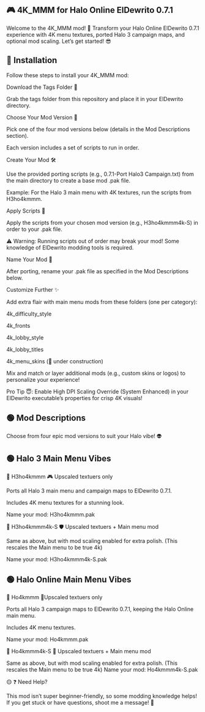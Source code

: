 ## 🎮 4K_MMM for Halo Online ElDewrito 0.7.1

Welcome to the 4K_MMM mod! 🚀 Transform your Halo Online ElDewrito 0.7.1 experience with 4K menu textures, ported Halo 3 campaign maps, and optional mod scaling. Let’s get started! 😎

## 🔵 Installation

Follow these steps to install your 4K_MMM mod:

Download the Tags Folder 📂

Grab the tags folder from this repository and place it in your ElDewrito directory.

Choose Your Mod Version 🎯

Pick one of the four mod versions below (details in the Mod Descriptions section).

Each version includes a set of scripts to run in order.

Create Your Mod 🛠️

Use the provided porting scripts (e.g., 0.7.1-Port Halo3 Campaign.txt) from the main directory to create a base mod .pak file.

Example: For the Halo 3 main menu with 4K textures, run the scripts from H3ho4kmmm.

Apply Scripts 🔧

Apply the scripts from your chosen mod version (e.g., H3ho4kmmm4k-S) in order to your .pak file.

⚠️ Warning: Running scripts out of order may break your mod! Some knowledge of ElDewrito modding tools is required.

Name Your Mod 📛

After porting, rename your .pak file as specified in the Mod Descriptions below.

Customize Further ✨

Add extra flair with main menu mods from these folders (one per category):

4k_difficulty_style

4k_fronts

4k_lobby_style

4k_lobby_titles

4k_menu_skins (🚧 under construction)

Mix and match or layer additional mods (e.g., custom skins or logos) to personalize your experience!

Pro Tip 😇: Enable High DPI Scaling Override (System Enhanced) in your ElDewrito executable’s properties for crisp 4K visuals!

## 🟢 Mod Descriptions

Choose from four epic mod versions to suit your Halo vibe! 👽

## 🟢 Halo 3 Main Menu Vibes


🔵 H3ho4kmmm 🎮 Upscaled textuers only

Ports all Halo 3 main menu and campaign maps to ElDewrito 0.7.1.

Includes 4K menu textures for a stunning look.

Name your mod: H3ho4kmmm.pak

🔵 H3ho4kmmm4k-S 🛡️ Upscaled textuers +  Main menu mod

Same as above, but with mod scaling enabled for extra polish. (This rescales the Main menu to be true 4k)

Name your mod: H3ho4kmmm4k-S.pak

## 🟢 Halo Online Main Menu Vibes


🔵 Ho4kmmm 🌟Upscaled textuers only

Ports all Halo 3 campaign maps to ElDewrito 0.7.1, keeping the Halo Online main menu.

Includes 4K menu textures.

Name your mod: Ho4kmmm.pak

🔵 Ho4kmmm4k-S 🚀 Upscaled textuers +  Main menu mod

Same as above, but with mod scaling enabled for extra polish. (This rescales the Main menu to be true 4k)
Name your mod: Ho4kmmm4k-S.pak

🟡 ❓ Need Help?

This mod isn’t super beginner-friendly, so some modding knowledge helps! If you get stuck or have questions, shoot me a message! 📩
